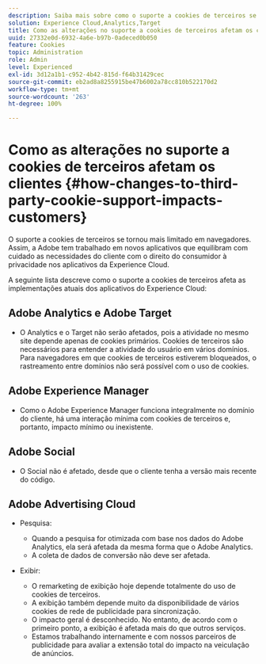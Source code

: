 ```yaml
---
description: Saiba mais sobre como o suporte a cookies de terceiros se tornou cada vez mais limitado nos navegadores.
solution: Experience Cloud,Analytics,Target
title: Como as alterações no suporte a cookies de terceiros afetam os clientes
uuid: 27332e0d-6932-4a6e-b97b-0adeced0b050
feature: Cookies
topic: Administration
role: Admin
level: Experienced
exl-id: 3d12a1b1-c952-4b42-815d-f64b31429cec
source-git-commit: eb2ad8a8255915be47b6002a78cc810b522170d2
workflow-type: tm+mt
source-wordcount: '263'
ht-degree: 100%

---
```


# Como as alterações no suporte a cookies de terceiros afetam os clientes {#how-changes-to-third-party-cookie-support-impacts-customers}

O suporte a cookies de terceiros se tornou mais limitado em navegadores. Assim, a Adobe tem trabalhado em novos aplicativos que equilibram com cuidado as necessidades do cliente com o direito do consumidor à privacidade nos aplicativos da Experience Cloud.

A seguinte lista descreve como o suporte a cookies de terceiros afeta as implementações atuais dos aplicativos do Experience Cloud:

## Adobe Analytics e Adobe Target

* O Analytics e o Target não serão afetados, pois a atividade no mesmo site depende apenas de cookies primários. Cookies de terceiros são necessários para entender a atividade do usuário em vários domínios. Para navegadores em que cookies de terceiros estiverem bloqueados, o rastreamento entre domínios não será possível com o uso de cookies.

## Adobe Experience Manager

* Como o Adobe Experience Manager funciona integralmente no domínio do cliente, há uma interação mínima com cookies de terceiros e, portanto, impacto mínimo ou inexistente.

## Adobe Social

* O Social não é afetado, desde que o cliente tenha a versão mais recente do código.

## Adobe Advertising Cloud

* Pesquisa:

   * Quando a pesquisa for otimizada com base nos dados do Adobe Analytics, ela será afetada da mesma forma que o Adobe Analytics.
   * A coleta de dados de conversão não deve ser afetada.

* Exibir:

   * O remarketing de exibição hoje depende totalmente do uso de cookies de terceiros.
   * A exibição também depende muito da disponibilidade de vários cookies de rede de publicidade para sincronização.
   * O impacto geral é desconhecido. No entanto, de acordo com o primeiro ponto, a exibição é afetada mais do que outros serviços.
   * Estamos trabalhando internamente e com nossos parceiros de publicidade para avaliar a extensão total do impacto na veiculação de anúncios.
